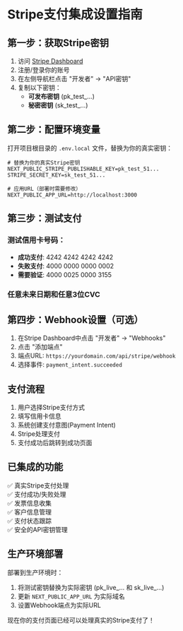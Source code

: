 # Stripe支付集成设置指南

## 第一步：获取Stripe密钥

1. 访问 [Stripe Dashboard](https://dashboard.stripe.com/register)
2. 注册/登录你的账号
3. 在左侧导航栏点击 "开发者" → "API密钥"
4. 复制以下密钥：
   - **可发布密钥** (pk_test_...)
   - **秘密密钥** (sk_test_...)

## 第二步：配置环境变量

打开项目根目录的 `.env.local` 文件，替换为你的真实密钥：

```env
# 替换为你的真实Stripe密钥
NEXT_PUBLIC_STRIPE_PUBLISHABLE_KEY=pk_test_51...
STRIPE_SECRET_KEY=sk_test_51...

# 应用URL（部署时需要修改）
NEXT_PUBLIC_APP_URL=http://localhost:3000
```

## 第三步：测试支付

### 测试信用卡号码：
- **成功支付**: 4242 4242 4242 4242
- **失败支付**: 4000 0000 0000 0002
- **需要验证**: 4000 0025 0000 3155

### 任意未来日期和任意3位CVC

## 第四步：Webhook设置（可选）

1. 在Stripe Dashboard中点击 "开发者" → "Webhooks"
2. 点击 "添加端点"
3. 端点URL: `https://yourdomain.com/api/stripe/webhook`
4. 选择事件: `payment_intent.succeeded`

## 支付流程

1. 用户选择Stripe支付方式
2. 填写信用卡信息
3. 系统创建支付意图(Payment Intent)
4. Stripe处理支付
5. 支付成功后跳转到成功页面

## 已集成的功能

✅ 真实Stripe支付处理  
✅ 支付成功/失败处理  
✅ 发票信息收集  
✅ 客户信息管理  
✅ 支付状态跟踪  
✅ 安全的API密钥管理  

## 生产环境部署

部署到生产环境时：
1. 将测试密钥替换为实际密钥 (pk_live_... 和 sk_live_...)
2. 更新 `NEXT_PUBLIC_APP_URL` 为实际域名
3. 设置Webhook端点为实际URL

现在你的支付页面已经可以处理真实的Stripe支付了！